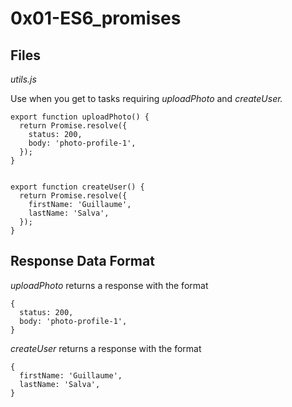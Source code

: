 # 0x01-ES6_promises

## Files

*utils.js*

Use when you get to tasks requiring *uploadPhoto* and *createUser.*

```
export function uploadPhoto() {
  return Promise.resolve({
    status: 200,
    body: 'photo-profile-1',
  });
}


export function createUser() {
  return Promise.resolve({
    firstName: 'Guillaume',
    lastName: 'Salva',
  });
}
```

## Response Data Format

*uploadPhoto* returns a response with the format

```
{
  status: 200,
  body: 'photo-profile-1',
}
```

*createUser* returns a response with the format

```
{
  firstName: 'Guillaume',
  lastName: 'Salva',
}
```

